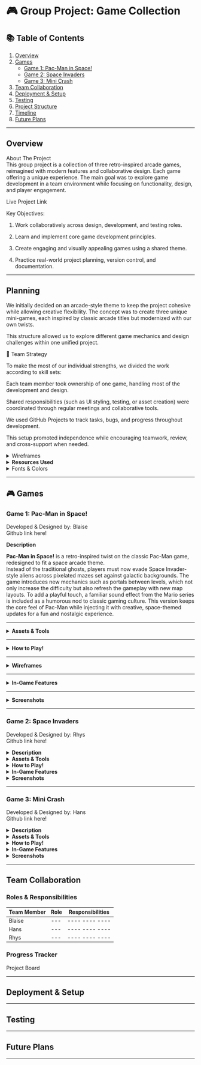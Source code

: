 # 🎮 Group Project: Game Collection

## 📚 Table of Contents

1. [Overview](#overview)
2. [Games](#games)
    - [Game 1: Pac-Man in Space!](#game-1-pac-man-in-space!)
    - [Game 2: Space Invaders](#game-2-space-invaders)
    - [Game 3: Mini Crash](#game-3-mini-crash)
3. [Team Collaboration](#team-collaboration)
4. [Deployment & Setup](#deployment--setup)
5. [Testing](#testing)
6. [Project Structure](#project-structure)
7. [Timeline](#timeline)
8. [Future Plans](#future-plans)

---

## Overview

About The Project <br>
This group project is a collection of three retro-inspired arcade games, reimagined with modern features and collaborative design. Each game offering a unique experience. The main goal was to explore game development in a team environment while focusing on functionality, design, and player engagement.

Live Project Link

Key Objectives:

1. Work collaboratively across design, development, and testing roles.

2. Learn and implement core game development principles.

3. Create engaging and visually appealing games using a shared theme.

4. Practice real-world project planning, version control, and documentation.

---

## Planning

We initially decided on an arcade-style theme to keep the project cohesive while allowing creative flexibility. The concept was to create three unique mini-games, each inspired by classic arcade titles but modernized with our own twists.

This structure allowed us to explore different game mechanics and design challenges within one unified project.

🤝 Team Strategy

To make the most of our individual strengths, we divided the work according to skill sets:

Each team member took ownership of one game, handling most of the development and design.

Shared responsibilities (such as UI styling, testing, or asset creation) were coordinated through regular meetings and collaborative tools.

We used GitHub Projects to track tasks, bugs, and progress throughout development.

This setup promoted independence while encouraging teamwork, review, and cross-support when needed.


<details>
<summary>Wireframes</summary>

</details>

<details>
  <summary><strong>Resources Used</strong></summary>

  | **Resource**     | **Purpose**                                  |
|------------------|----------------------------------------------|
| Excalidraw       | Creating wireframes and visual planning      |
| Image Resizers    | Optimizing and resizing image assets         |
| Coolors          | Generating and organizing color palettes     |
| VS Code          | Writing and editing project source code      |
| Gemini & Canva   | Designing UI elements and visual assets      |
| Freesounds       | Adding royalty-free sound effects and music  |
| CoPilot          | Assisting with code suggestions and snippets |

</details>


<details>
  <summary>Fonts & Colors</summary>

</details>


---

## 🎮 Games

### Game 1: Pac-Man in Space!
Developed & Designed by: Blaise<br>
Github link here!

<strong>Description</strong>

<strong>Pac-Man in Space!</strong> is a retro-inspired twist on the classic Pac-Man game, redesigned to fit a space arcade theme. <br>
Instead of the traditional ghosts, players must now evade Space Invader-style aliens across pixelated mazes set against galactic backgrounds. The game introduces new mechanics such as portals between levels, which not only increase the difficulty but also refresh the gameplay with new map layouts. To add a playful touch, a familiar sound effect from the Mario series is included as a humorous nod to classic gaming culture. This version keeps the core feel of Pac-Man while injecting it with creative, space-themed updates for a fun and nostalgic experience.

---

<details>
<summary><strong>Assets & Tools</strong></summary>

| **Tools**     | **Purpose**                                  |
|------------------|----------------------------------------------|
| Canva       | Purpose      |
| Freesounds       | Purpose      |
| Gif frame Splitter       | Purpose      |

| **Languages**     | **Purpose**                                  |
|------------------|----------------------------------------------|
| HTML       | Purpose      |
| CSS       | Purpose      |
| JavaScript       | Purpose      |


</details>

---

<details>
  <summary><strong>How to Play!</strong></summary>

Control Pac-Man using either the <b>Arrow keys</b> or <b>WASD</b> to move up, down, left, and right. Press the <b>spacebar</b> to start the game, and use it again to <b>pause</b> or <b>resume</b> during gameplay. 

On <b>Touch Devices</b>, swipe in any direction to move and tap once to start. A visible pause button allows you to stop the game at any time. While paused, you can choose to restart, resume, or toggle sound and music settings.

The objective is to collect all food pellets in the maze to clear the level. <b>Nuclear waste</b> grants bonus points, and <b>power-ups</b> temporarily scare the alien enemies, allowing you to eat them for extra score. Once all pellets are collected, find and collide with the <b>portal</b> to progress to the next level.

</details>

---

<details>
  <summary><strong>Wireframes</strong></summary>

  | Desktop Lobby                    | Desktop Game                    |
  |----------------------------------|----------------------------------|
  | ![PC Wireframe 1](assets/images/readme/blaise/pcLobby.png) | ![PC Wireframe 2](assets/images/readme/blaise/pcGame.png) |

  | Mobile Lobby                    | Mobile Game                    |
  |----------------------------------|----------------------------------|
  | ![Mobile Wireframe 1](assets/images/readme/blaise/mobileLobby.png) | ![Mobile Wireframe 2](assets/images/readme/blaise/mobileGame.png) |

</details>

---

<details>
  <summary><strong>In-Game Features</strong></summary>

</details>

---

<details>
  <summary><strong>Screenshots</strong></summary>

</details>

---

### Game 2: Space Invaders
Developed & Designed by: Rhys<br>
Github link here!

<details>
  <summary><strong>Description</strong></summary>
  
</details>

<details>
<summary><strong>Assets & Tools</strong></summary>

</details>

<details>
  <summary><strong>How to Play!</strong></summary>

</details>

<details>
  <summary><strong>In-Game Features</strong></summary>

</details>

<details>
  <summary><strong>Screenshots</strong></summary>

</details>

---

### Game 3: Mini Crash
Developed & Designed by: Hans<br>
Github link here!

<details>
  <summary><strong>Description</strong></summary>
  
</details>

<details>
<summary><strong>Assets & Tools</strong></summary>

</details>

<details>
  <summary><strong>How to Play!</strong></summary>

</details>

<details>
  <summary><strong>In-Game Features</strong></summary>

</details>

<details>
  <summary><strong>Screenshots</strong></summary>

</details>

---

## Team Collaboration

### Roles & Responsibilities

| Team Member | Role | Responsibilities |
|-------------|------|------------------|
| Blaise       | --- | ---- ---- ---- |
| Hans         | --- | ---- ---- ---- |
| Rhys       | --- | ---- ---- ---- |


### Progress Tracker

Project Board

---

## Deployment & Setup


---

## Testing

---

## Future Plans

---

### 